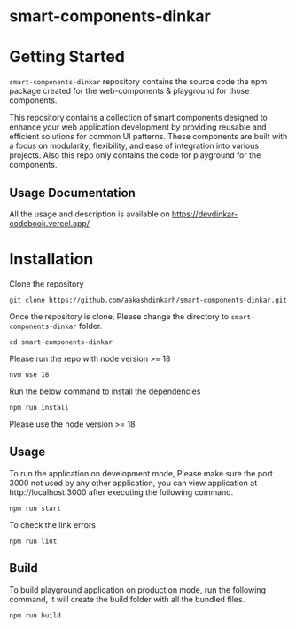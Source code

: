 # smart-components-dinkar
# Getting Started
`smart-components-dinkar` repository contains the source code the npm package created for the web-components & playground for those components.

This repository contains a collection of smart components designed to enhance your web application development 
by providing reusable and efficient solutions for common UI patterns.
These components are built with a focus on modularity, flexibility, and ease of integration into various projects.
Also this repo only contains the code for playground for the components.

## Usage Documentation
All the usage and description is available on https://devdinkar-codebook.vercel.app/

# Installation
Clone the repository
```
git clone https://github.com/aakashdinkarh/smart-components-dinkar.git
```
Once the repository is clone, Please change the directory to `smart-components-dinkar` folder.
```
cd smart-components-dinkar
```
Please run the repo with node version >= 18
```
nvm use 18
```
Run the below command to install the dependencies
```
npm run install
```

Please use the node version >= 18

## Usage

To run the application on development mode, Please make sure the port 3000 not used by any other application,
you can view application at http://localhost:3000 after executing the following command.

```
npm run start
```

To check the link errors
```
npm run lint
```

## Build
To build playground application on production mode, run the following command, it will create the build folder with all the bundled files.

```
npm run build
```
